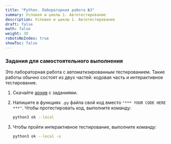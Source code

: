 ```yaml
---
title: "Python. Лабораторная работа №3"
summary: Условия и циклы 1. Автотестирование
description: Условия и циклы 1. Автотестирование
draft: false
math: false
weight: 30
robotsNoIndex: true
showToc: false
---
```

### Задания для самостоятельного выполнения

Это лабораторная работа с автоматизированным тестированием. Такие работы обычно состоят из двух частей:
кодовая часть и интерактивное тестирование.

1. Скачайте [архив](/python/lab03.zip) с заданиями.

2. Напишите в функциях `.py` файла свой код вместо `"*** YOUR CODE HERE ***"`. Чтобы протестировать код, выполните команду:

    ```bash
    python3 ok --local
    ```
3. Чтобы пройти интерактивное тестирование, выполните команду: 

    ```bash
    python3 ok --local -u
    ```

